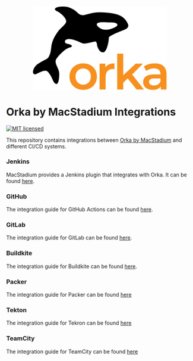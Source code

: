<p align="center"><img src="logo.svg" width="360"></p>

# Orka by MacStadium Integrations

[![MIT licensed][badge-license]](LICENSE)

This repository contains integrations between [Orka by MacStadium][orka] and different CI/CD systems.

### Jenkins

MacStadium provides a Jenkins plugin that integrates with Orka. It can be found [here][jenkins-plugin].

### GitHub

The integration guide for GitHub Actions can be found [here](https://github.com/macstadium/orka-github-actions-integration).

### GitLab

The integration guide for GitLab can be found [here](GitLab/README.md).

### Buildkite

The integration guide for Buildkite can be found [here](Buildkite/README.md).

### Packer

The integration guide for Packer can be found [here](https://github.com/macstadium/packer-plugin-macstadium-orka)

### Tekton

The integration guide for Tekron can be found [here](https://github.com/macstadium/orka-tekton)

### TeamCity

The integration guide for TeamCity can be found [here](https://github.com/macstadium/orka-teamcity-plugin)

[orka]: https://www.macstadium.com/orka
[jenkins-plugin]: https://plugins.jenkins.io/macstadium-orka
[badge-license]: https://img.shields.io/badge/License-MIT-green.svg
